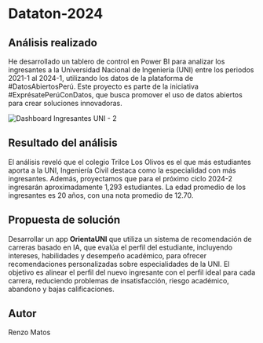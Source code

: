# Dataton-2024

## Análisis realizado
He desarrollado un tablero de control en Power BI para analizar los ingresantes a la Universidad Nacional de Ingeniería (UNI) entre los periodos 2021-1 al 2024-1, utilizando los datos de la plataforma de #DatosAbiertosPerú. Este proyecto es parte de la iniciativa #ExprésatePerúConDatos, que busca promover el uso de datos abiertos para crear soluciones innovadoras.

![Dashboard Ingresantes UNI - 2](https://github.com/user-attachments/assets/5937635a-d072-4ca9-bf88-3263222d23a4)

## Resultado del análisis
El análisis reveló que el colegio Trilce Los Olivos es el que más estudiantes aporta a la UNI, Ingeniería Civil destaca como la especialidad con más ingresantes. Además, proyectamos que para el próximo ciclo 2024-2 ingresarán aproximadamente 1,293 estudiantes. La edad promedio de los ingresantes es 20 años, con una nota promedio de 12.70.

## Propuesta de solución
Desarrollar un app **OrientaUNI** que utiliza un sistema de recomendación de carreras basado en IA, que evalúa el perfil del estudiante, incluyendo intereses, habilidades y desempeño académico, para ofrecer recomendaciones personalizadas sobre especialidades de la UNI. El objetivo es alinear el perfil del nuevo ingresante con el perfil ideal para cada carrera, reduciendo problemas de insatisfacción, riesgo académico, abandono y bajas calificaciones.

## Autor
Renzo Matos
